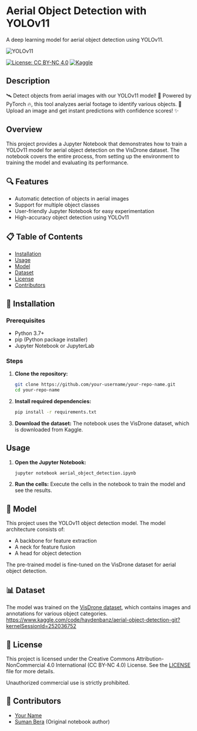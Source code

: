 # Aerial Object Detection with YOLOv11

A deep learning model for aerial object detection using YOLOv11.

![YOLOv11](https://i.imgur.com/3F0kC9B.png)

[![License: CC BY-NC 4.0](https://img.shields.io/static/v1?label=License&message=CC%20BY-NC%204.0&style=for-the-badge&logo=creative-commons&logoSize=auto&labelColor=4B4453&color=FFD166)](https://creativecommons.org/licenses/by-nc/4.0/)
[![Kaggle](https://img.shields.io/static/v1?label=Kaggle&message=Download&style=for-the-badge&logo=kaggle&logoSize=auto&labelColor=4B4453&color=20BEFF)](https://www.kaggle.com/code/sumanbera19/do-you-detect-images-using-yolo-v11/notebook)

## Description

🛰️ Detect objects from aerial images with our YOLOv11 model! 🚁 Powered by PyTorch 🔥, this tool analyzes aerial footage to identify various objects. 🚀 Upload an image and get instant predictions with confidence scores! ✨

## Overview

This project provides a Jupyter Notebook that demonstrates how to train a YOLOv11 model for aerial object detection on the VisDrone dataset. The notebook covers the entire process, from setting up the environment to training the model and evaluating its performance.

## 🔍 Features

*   Automatic detection of objects in aerial images
*   Support for multiple object classes
*   User-friendly Jupyter Notebook for easy experimentation
*   High-accuracy object detection using YOLOv11

## 📋 Table of Contents

*   [Installation](#installation)
*   [Usage](#usage)
*   [Model](#model)
*   [Dataset](#dataset)
*   [License](#license)
*   [Contributors](#contributors)

## 🔧 Installation

### Prerequisites

*   Python 3.7+
*   pip (Python package installer)
*   Jupyter Notebook or JupyterLab

### Steps

1.  **Clone the repository:**
    ```bash
    git clone https://github.com/your-username/your-repo-name.git
    cd your-repo-name
    ```

2.  **Install required dependencies:**
    ```bash
    pip install -r requirements.txt
    ```

3.  **Download the dataset:**
    The notebook uses the VisDrone dataset, which is downloaded from Kaggle.

## Usage

1.  **Open the Jupyter Notebook:**
    ```bash
    jupyter notebook aerial_object_detection.ipynb
    ```

2.  **Run the cells:**
    Execute the cells in the notebook to train the model and see the results.

## 🧠 Model

This project uses the YOLOv11 object detection model. The model architecture consists of:

*   A backbone for feature extraction
*   A neck for feature fusion
*   A head for object detection

The pre-trained model is fine-tuned on the VisDrone dataset for aerial object detection.

## 📊 Dataset

The model was trained on the [VisDrone dataset](https://github.com/VisDrone/VisDrone-Dataset), which contains images and annotations for various object categories.
 https://www.kaggle.com/code/haydenbanz/aerial-object-detection-git?kernelSessionId=252036752
## 📜 License

This project is licensed under the Creative Commons Attribution-NonCommercial 4.0 International (CC BY-NC 4.0) License. See the [LICENSE](LICENSE) file for more details.

Unauthorized commercial use is strictly prohibited.

## 👥 Contributors

*   [Your Name](https://github.com/your-username)
*   [Suman Bera](https://www.kaggle.com/sumanbera19) (Original notebook author)

